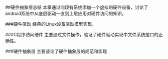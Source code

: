 ##硬件抽象层总结
本章通过向现有系统添加一个虚拟的硬件设备，讨论了android系统中从底层驱动一直到上层应用对硬件访问的知识。

###硬件驱动
经典的Linux设备驱动模型实现。

###C程序访问硬件
主要通过文件操作，验证了硬件驱动实现中文件系统接口的正确性。

###硬件抽象层
主要谈论了硬件抽象层的规范和实现